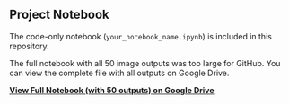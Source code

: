 ## Project Notebook

The code-only notebook (`your_notebook_name.ipynb`) is included in this repository.

The full notebook with all 50 image outputs was too large for GitHub. You can view the complete file with all outputs on Google Drive.

[**View Full Notebook (with 50 outputs) on Google Drive**](https://drive.google.com/drive/folders/1RSm7mkqIQLLtoG2HVi6sVQQq1r_3cuBb?usp=drive_link)
